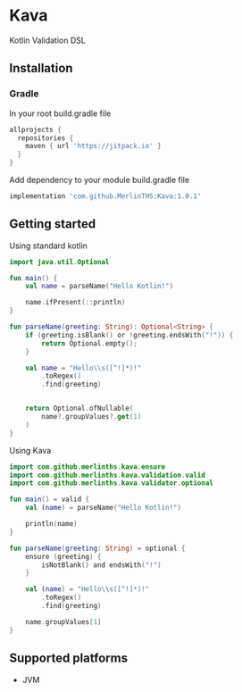 # Kava
Kotlin Validation DSL

## Installation

### Gradle

In your root build.gradle file

```gradle
allprojects {
  repositories {
    maven { url 'https://jitpack.io' }
  }
}
```
Add dependency to your module build.gradle file

```gradle
implementation 'com.github.MerlinTHS:Kava:1.0.1'
```

## Getting started

Using standard kotlin
```kotlin
import java.util.Optional

fun main() {
    val name = parseName("Hello Kotlin!")

    name.ifPresent(::println)
}

fun parseName(greeting: String): Optional<String> {
    if (greeting.isBlank() or !greeting.endsWith("!")) {
        return Optional.empty();
    }

    val name = "Hello\\s([^!]*)!"
        .toRegex()
        .find(greeting)


    return Optional.ofNullable(
        name?.groupValues?.get(1)
    )
}
```

Using Kava
```kotlin
import com.github.merlinths.kava.ensure
import com.github.merlinths.kava.validation.valid
import com.github.merlinths.kava.validator.optional

fun main() = valid {
    val (name) = parseName("Hello Kotlin!")

    println(name)
}

fun parseName(greeting: String) = optional {
    ensure (greeting) {
        isNotBlank() and endsWith("!")
    }

    val (name) = "Hello\\s([^!]*)!"
        .toRegex()
        .find(greeting)

    name.groupValues[1]
}
```

## Supported platforms
- JVM

